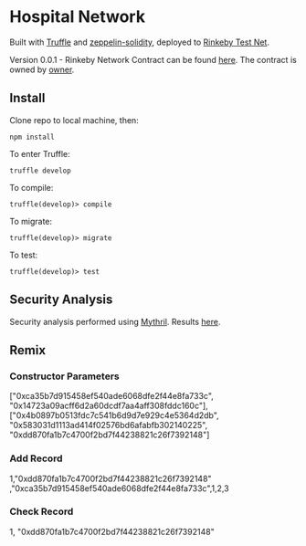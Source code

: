 # Hospital Network



Built with [Truffle](http://truffleframework.com/) and [zeppelin-solidity](https://github.com/OpenZeppelin/zeppelin-solidity/blob/master/contracts/ownership/Ownable.sol), deployed to [Rinkeby Test Net](https://rinkeby.etherscan.io/).

Version 0.0.1 - Rinkeby Network
Contract can be found [here](https://rinkeby.etherscan.io/address/0xc2aa2051dc3af60e9a9f79f14d45febc61b2dbb3).
The contract is owned by [owner](https://rinkeby.etherscan.io/address/0x54e3ed065393ee5ea695c84c124dafbbc5955d73).

## Install
Clone repo to local machine, then:
```
npm install
```
To enter Truffle:
```
truffle develop
```
To compile:
```
truffle(develop)> compile
```
To migrate:
```
truffle(develop)> migrate
```
To test:
```
truffle(develop)> test
```

## Security Analysis
Security analysis performed using [Mythril](https://github.com/NFhbar/mythril).
Results [here](https://github.com/NFhbar/BIGSmartContract/blob/master/security/README_MYTHRIL.md).

## Remix

### Constructor Parameters

["0xca35b7d915458ef540ade6068dfe2f44e8fa733c", "0x14723a09acff6d2a60dcdf7aa4aff308fddc160c"],["0x4b0897b0513fdc7c541b6d9d7e929c4e5364d2db", "0x583031d1113ad414f02576bd6afabfb302140225", "0xdd870fa1b7c4700f2bd7f44238821c26f7392148"]

### Add Record
1,"0xdd870fa1b7c4700f2bd7f44238821c26f7392148" ,"0xca35b7d915458ef540ade6068dfe2f44e8fa733c",1,2,3

### Check Record
1, "0xdd870fa1b7c4700f2bd7f44238821c26f7392148"

